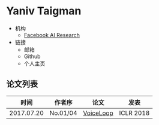 # Yaniv Taigman

- 机构
  - [Facebook AI Research](../Institutions/Meta.AI.md)
- 链接
  - 邮箱
  - Github
  - 个人主页

## 论文列表

| 时间 | 作者序 | 论文 | 发表 |
|:-:|:-:|---|---|
| 2017.07.20 | No.01/04 | [VoiceLoop](../Models/TTS2_Acoustic/2017.07.20_VoiceLoop.md) | ICLR 2018 |